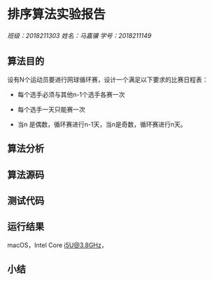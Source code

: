 # 排序算法实验报告

###### 班级：2018211303	姓名：马嘉骥	学号：2018211149



## 算法目的

设有N个运动员要进行网球循环赛，设计一个满足以下要求的比赛日程表：

* 每个选手必须与其他n-1个选手各赛一次

* 每个选手一天只能赛一次

* 当n 是偶数，循环赛进行n-1天，当n是奇数，循环赛进行n天。

## 算法分析



## 算法源码



## 测试代码



## 运行结果



macOS，Intel Core i5U@3.8GHz，


## 小结

